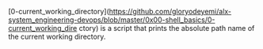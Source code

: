 [0-current_working_directory](https://github.com/gloryodeyemi/alx-system_engineering-devops/blob/master/0x00-shell_basics/0-current_working_dire
ctory) is a script that prints the absolute path name of the current working directory.  
